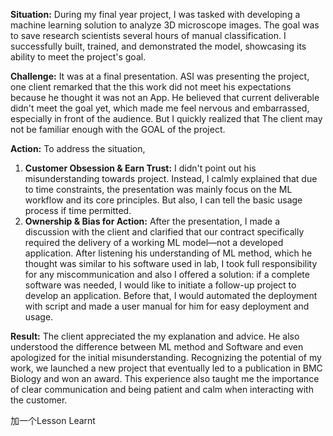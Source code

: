 **Situation:**
During my final year project, I was tasked with developing a machine learning solution to analyze 3D microscope images. The goal was to save research scientists several hours of manual classification. I successfully built, trained, and demonstrated the model, showcasing its ability to meet the project's goal.

**Challenge:**
It was at a final presentation. ASI was presenting the project, one client remarked that the this work did not meet his expectations because he thought it was not an App. He believed that current deliverable didn't meet the goal yet, which made me feel nervous and embarrassed, especially in front of the audience. But I quickly realized that The client may not be familiar enough with the GOAL of the project.

**Action:**
To address the situation, 

1. **Customer Obsession & Earn Trust:**
   I didn't point out his misunderstanding towards project. Instead, I calmly explained that due to time constraints, the presentation was mainly focus on the ML workflow and its core principles. But also, I can tell the basic usage process if time permitted.
2. **Ownership & Bias for Action:**
   After the presentation, I made a discussion with the client and clarified that our contract specifically required the delivery of a working ML model—not a developed application. After listening his understanding of ML method, which he thought was similar to his software used in lab, I took full responsibility for any miscommunication and also I offered a solution: if a complete software was needed, I would like to initiate a follow-up project to develop an application. Before that, I would automated the deployment with script and made a user manual for him for easy deployment and usage.

**Result:**
The client appreciated the my explanation and advice. He also understood the difference between ML method and Software and even apologized for the initial misunderstanding. Recognizing the potential of my work, we launched a new project that eventually led to a publication in BMC Biology and won an award. This experience also taught me the importance of clear communication and being patient and calm when interacting with the customer.

加一个Lesson Learnt

